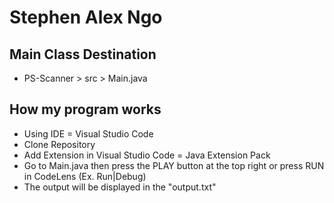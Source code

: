 # Stephen Alex Ngo

## Main Class Destination
- PS-Scanner > src > Main.java

## How my program works
- Using IDE = Visual Studio Code
- Clone Repository
- Add Extension in Visual Studio Code = Java Extension Pack
- Go to Main.java then press the PLAY button at the top right or press RUN in CodeLens (Ex. Run|Debug)
- The output will be displayed in the "output.txt"
